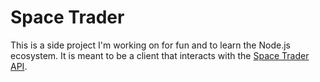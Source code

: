 # Space Trader

This is a side project I'm working on for fun and to learn the Node.js ecosystem. It is meant to be a client that interacts with the [Space Trader API](https://spacetraders.io/).

